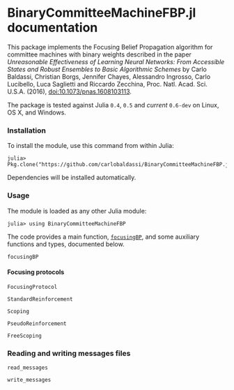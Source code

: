 # BinaryCommitteeMachineFBP.jl documentation

This package implements the Focusing Belief Propagation algorithm for
committee machines with binary weights described in the paper
*Unreasonable Effectiveness of Learning Neural Networks: From Accessible States
and Robust Ensembles to Basic Algorithmic Schemes*
by Carlo Baldassi, Christian Borgs, Jennifer Chayes, Alessandro Ingrosso,
Carlo Lucibello, Luca Saglietti and Riccardo Zecchina,
Proc. Natl. Acad. Sci. U.S.A. (2016), [doi:10.1073/pnas.1608103113](http://dx.doi.org/10.1073/pnas.1608103113).

The package is tested against Julia `0.4`, `0.5` and *current* `0.6-dev` on Linux, OS X, and Windows.

### Installation

To install the module, use this command from within Julia:

```
julia> Pkg.clone("https://github.com/carlobaldassi/BinaryCommitteeMachineFBP.jl")
```

Dependencies will be installed automatically.

### Usage

The module is loaded as any other Julia module:

```
julia> using BinaryCommitteeMachineFBP
```

The code provides a main function, [`focusingBP`](@ref), and some auxiliary functions and types, documented below.

```@docs
focusingBP
```

#### Focusing protocols

```@docs
FocusingProtocol
```

```@docs
StandardReinforcement
```

```@docs
Scoping
```

```@docs
PseudoReinforcement
```

```@docs
FreeScoping
```

### Reading and writing messages files

```@docs
read_messages
```

```@docs
write_messages
```

